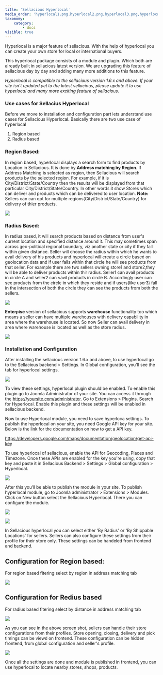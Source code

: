 ```yaml
---
title: 'Sellacious Hyperlocal'
media_order: 'hyperlocal1.png,hyperlocal2.png,hyperlocal3.png,hyperlocal4.png,hyperlocal5.png,hyperlocal6.png,hyperlocal7.png,rento mozo.png,hyperlocal.png,hyperlocalsdasd2.png,Region based .png'
taxonomy:
    category:
        - docs
visible: true
---
```


Hyperlocal is a major feature of sellacious. With the help of hyperlocal you can create your own store for local or international buyers. 

This hyperlocal package consists of a module and plugin. Which both are already built in sellacious latest version. We are upgrading this feature of sellacious day by day and adding many more additions to this feature.

_Hyperlocal is compatible to the sellacious version 1.6.x and above. If your site isn't updated yet to the latest sellacious, please update it to use hyperlocal and many more exciting feature of sellacious._

### Use cases for Sellacius Hyperlocal
Before we move to installation and configuration part lets understand use cases for Sellacious Hyperlocal. Basically there are two use case of hyperlocal
1. Region based
2. Radius based

### Region Based: 
In region based, hyperlocal displays a search form to find products by Location in Sellacious. It is done by **Address matching by Region**. If Address Matching is selected as region, then Sellacious will search products by the selected region. For example, if it is City/District/State/Country then the results will be displayed from that particular City/District/State/Country.
In other words it show Stores which can deliver and products which can be delivered to user location.
**Note:** Sellers can can opt for multiple regions(City/District/State/Country) for delivery of thier products.

![](rento%20mozo.png)

### Radius Based:

In radius based, it will search products based on distance from user's current location and specified distance around it. This may sometimes span across geo-political regional boundary, viz another state or city if they fall within given distance.
Seller will choose the radius within which he wants to avail delivery of his products and hyperlocal will create a circle based on geolocation data and if user falls within that circle he will see products from that seller.
For example there are two sellers owning store1 and store2,they will be able to deliver products within thir radius.
Seller1 can avail products in circle A and seller2 can vavil products in circle B. Accordingly user can see products from the circle in which they reside and if users(like user3) fall in the intersection of both the circle they can see the products from both the sellers.

![](hyperlocalsdasd2.png)


**Enterpise** version of sellacious supports **warehouse** functionality too which means a seller can have multiple warehouses with delivery capability in area where the warehouse is located. So now Seller can avail delivery in area where warehouse is located as well as the store radius.



![](hyperlocal.png)


### Installation and Configuration

After installing the sellacious version 1.6.x and above, to use hyperlocal go to the Sellacious backend > Settings. In Global configuration, you'll see the tab for hyperlocal settings.


![](hyperlocal1.png)

To view these settings, hyperlocal plugin should be enabled. To enable this plugin go to Joomla Administrator of your site. You can access it through the https://yoursite.com/administrator. Go to Extensions > Plugins. Search for Hyperlocal. Enable this plugin and these settings will be enabled in sellacious backend.

Now to use Hyperlocal module, you need to save hyperloca settings. To publish the hyperlocal on your site, you need Google API key for your site. Below is the link for the documentation on how to get a API key.

https://developers.google.com/maps/documentation/geolocation/get-api-key

To use hyperlocal of sellacious, enable the API for Geocoding, Places and Timezone. Once these APIs are enabled for the key you're using, copy that key and paste it in Sellacious Backend > Settings > Global configuration > Hyperlocal.

![](hyperlocal2.png)

After this you'll be able to publish the module in your site. To publish hyperlocal module, go to Joomla administrator > Extensions > Modules. Click on New button select the Sellacious Hyperlocal. There you can configure the module.

![](hyperlocal3.png)

![](hyperlocal4.png)

In Sellacious hyperlocal you can select either 'By Radius' or 'By Shippable Locations' for sellers. Sellers can also configure these settings from their profile for their store only. These settings can be handeled from frontend and backend.

## Configuration for Region based:
For region based fitering select by region in address matching tab

![](Region%20based%20.png)

## Configuration for Redius based
For radius based fitering select by distance in address matching tab

![](hyperlocal5.png)

As you can see in the above screen shot, sellers can handle their store configurations from their profiles. Store opening, closing, delivery and pick timings can be viewd on frontend. These configuration can be hidden frontend, from global configuration and seller's profile. 

![](hyperlocal7.png)

Once all the settings are done and module is published in frontend, you can use hyperlocal to locate nearby stores, shops, products.
